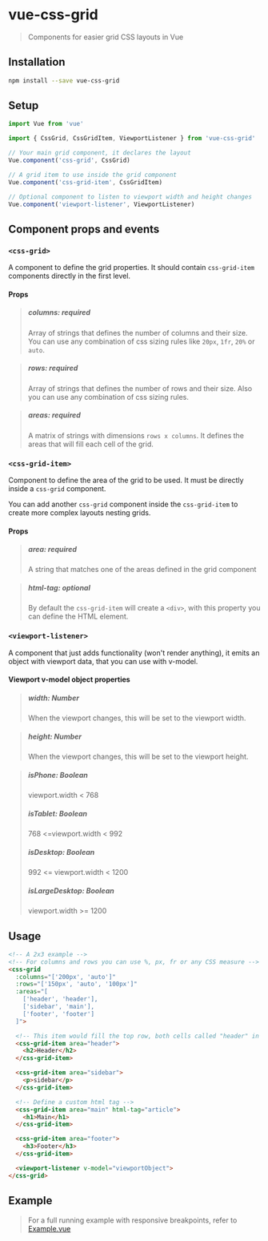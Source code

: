 # vue-css-grid

>Components for easier grid CSS layouts in Vue

## Installation

``` bash
npm install --save vue-css-grid
```

## Setup

```javascript
import Vue from 'vue'

import { CssGrid, CssGridItem, ViewportListener } from 'vue-css-grid'

// Your main grid component, it declares the layout
Vue.component('css-grid', CssGrid)

// A grid item to use inside the grid component
Vue.component('css-grid-item', CssGridItem)

// Optional component to listen to viewport width and height changes
Vue.component('viewport-listener', ViewportListener)

```

## Component props and events
### `<css-grid>`
A component to define the grid properties. It should contain `css-grid-item` components directly in the first level.
#### Props
>##### columns: required
>Array of strings that defines the number of columns and their size. 
>You can use any combination of css sizing rules like `20px`, `1fr`, `20%` or `auto`.

>##### rows: required
>Array of strings that defines the number of rows and their size. 
>Also you can use any combination of css sizing rules.

>##### areas: required
>A matrix of strings with dimensions `rows x columns`.
>It defines the areas that will fill each cell of the grid.

### `<css-grid-item>`
Component to define the area of the grid to be used. It must be directly inside a `css-grid` component.

You can add another `css-grid` component inside the `css-grid-item` to create more complex layouts nesting grids.
#### Props
>##### area: required
>A string that matches one of the areas defined in the grid component

>##### html-tag: optional
>By default the `css-grid-item` will create a `<div>`, with this property you can define the HTML element.

### `<viewport-listener>`
A component that just adds functionality (won't render anything), it emits an object with viewport data, that you can use with v-model.

#### Viewport v-model object properties
>##### width: Number
>When the viewport changes, this will be set to the viewport width.

>##### height: Number
>When the viewport changes, this will be set to the viewport height.

>##### isPhone: Boolean
>viewport.width < 768
>##### isTablet: Boolean
>768 <=viewport.width < 992
>##### isDesktop: Boolean
>992 <= viewport.width < 1200
>##### isLargeDesktop: Boolean
>viewport.width >= 1200

## Usage

```HTML
<!-- A 2x3 example -->
<!-- For columns and rows you can use %, px, fr or any CSS measure -->
<css-grid
  :columns="['200px', 'auto']"
  :rows="['150px', 'auto', '100px']"
  :areas="[
    ['header', 'header'],
    ['sidebar', 'main'],
    ['footer', 'footer']
  ]">

  <!-- This item would fill the top row, both cells called "header" in the areas -->
  <css-grid-item area="header">
    <h2>Header</h2>
  </css-grid-item>

  <css-grid-item area="sidebar">
    <p>sidebar</p>
  </css-grid-item>

  <!-- Define a custom html tag -->
  <css-grid-item area="main" html-tag="article">
    <h1>Main</h1>
  </css-grid-item>

  <css-grid-item area="footer">
    <h3>Footer</h3>
  </css-grid-item>

  <viewport-listener v-model="viewportObject">
</css-grid>
```


## Example
>For a full running example with responsive breakpoints, refer to [Example.vue](./src/Example.vue)